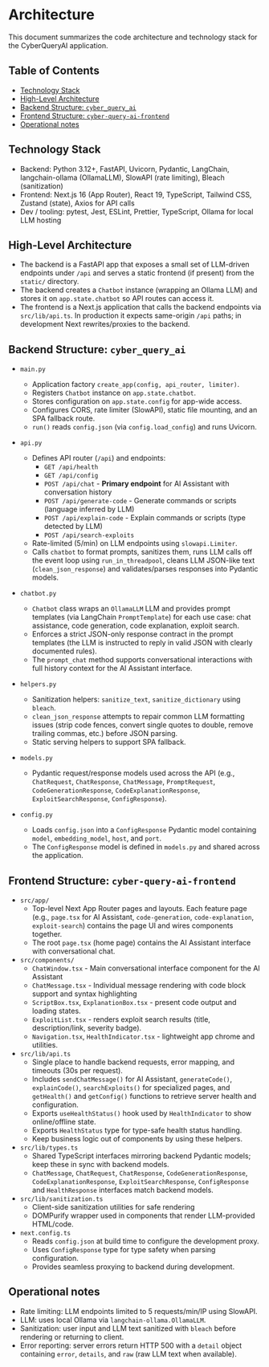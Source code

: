 <!-- omit from toc -->
# Architecture

This document summarizes the code architecture and technology stack for the CyberQueryAI application.

<!-- omit from toc -->
## Table of Contents
- [Technology Stack](#technology-stack)
- [High-Level Architecture](#high-level-architecture)
- [Backend Structure: `cyber_query_ai`](#backend-structure-cyber_query_ai)
- [Frontend Structure: `cyber-query-ai-frontend`](#frontend-structure-cyber-query-ai-frontend)
- [Operational notes](#operational-notes)


## Technology Stack
- Backend: Python 3.12+, FastAPI, Uvicorn, Pydantic, LangChain, langchain-ollama (OllamaLLM), SlowAPI (rate limiting), Bleach (sanitization)
- Frontend: Next.js 16 (App Router), React 19, TypeScript, Tailwind CSS, Zustand (state), Axios for API calls
- Dev / tooling: pytest, Jest, ESLint, Prettier, TypeScript, Ollama for local LLM hosting

## High-Level Architecture

- The backend is a FastAPI app that exposes a small set of LLM-driven endpoints under `/api` and serves a static frontend (if present) from the `static/` directory.
- The backend creates a `Chatbot` instance (wrapping an Ollama LLM) and stores it on `app.state.chatbot` so API routes can access it.
- The frontend is a Next.js application that calls the backend endpoints via `src/lib/api.ts`. In production it expects same-origin `/api` paths; in development Next rewrites/proxies to the backend.

## Backend Structure: `cyber_query_ai`

- `main.py`
    - Application factory `create_app(config, api_router, limiter)`.
    - Registers `Chatbot` instance on `app.state.chatbot`.
    - Stores configuration on `app.state.config` for app-wide access.
    - Configures CORS, rate limiter (SlowAPI), static file mounting, and an SPA fallback route.
    - `run()` reads `config.json` (via `config.load_config`) and runs Uvicorn.

- `api.py`
    - Defines API router (`/api`) and endpoints:
        - `GET /api/health`
        - `GET /api/config`
        - `POST /api/chat` - **Primary endpoint** for AI Assistant with conversation history
        - `POST /api/generate-code` - Generate commands or scripts (language inferred by LLM)
        - `POST /api/explain-code` - Explain commands or scripts (type detected by LLM)
        - `POST /api/search-exploits`
    - Rate-limited (5/min) on LLM endpoints using `slowapi.Limiter`.
    - Calls `chatbot` to format prompts, sanitizes them, runs LLM calls off the event loop using `run_in_threadpool`, cleans LLM JSON-like text (`clean_json_response`) and validates/parses responses into Pydantic models.

- `chatbot.py`
    - `Chatbot` class wraps an `OllamaLLM` LLM and provides prompt templates (via LangChain `PromptTemplate`) for each use case: chat assistance, code generation, code explanation, exploit search.
    - Enforces a strict JSON-only response contract in the prompt templates (the LLM is instructed to reply in valid JSON with clearly documented rules).
    - The `prompt_chat` method supports conversational interactions with full history context for the AI Assistant interface.

- `helpers.py`
    - Sanitization helpers: `sanitize_text`, `sanitize_dictionary` using `bleach`.
    - `clean_json_response` attempts to repair common LLM formatting issues (strip code fences, convert single quotes to double, remove trailing commas, etc.) before JSON parsing.
    - Static serving helpers to support SPA fallback.

- `models.py`
    - Pydantic request/response models used across the API (e.g., `ChatRequest`, `ChatResponse`, `ChatMessage`, `PromptRequest`, `CodeGenerationResponse`, `CodeExplanationResponse`, `ExploitSearchResponse`, `ConfigResponse`).

- `config.py`
    - Loads `config.json` into a `ConfigResponse` Pydantic model containing `model`, `embedding_model`, `host`, and `port`.
    - The `ConfigResponse` model is defined in `models.py` and shared across the application.

## Frontend Structure: `cyber-query-ai-frontend`

- `src/app/`
  - Top-level Next App Router pages and layouts. Each feature page (e.g., `page.tsx` for AI Assistant, `code-generation`, `code-explanation`, `exploit-search`) contains the page UI and wires components together.
  - The root `page.tsx` (home page) contains the AI Assistant interface with conversational chat.
- `src/components/`
    - `ChatWindow.tsx` - Main conversational interface component for the AI Assistant
    - `ChatMessage.tsx` - Individual message rendering with code block support and syntax highlighting
    - `ScriptBox.tsx`, `ExplanationBox.tsx` - present code output and loading states.
    - `ExploitList.tsx` - renders exploit search results (title, description/link, severity badge).
    - `Navigation.tsx`, `HealthIndicator.tsx` - lightweight app chrome and utilities.
- `src/lib/api.ts`
  - Single place to handle backend requests, error mapping, and timeouts (30s per request).
  - Includes `sendChatMessage()` for AI Assistant, `generateCode()`, `explainCode()`, `searchExploits()` for specialized pages, and `getHealth()` and `getConfig()` functions to retrieve server health and configuration.
  - Exports `useHealthStatus()` hook used by `HealthIndicator` to show online/offline state.
  - Exports `HealthStatus` type for type-safe health status handling.
  - Keep business logic out of components by using these helpers.
- `src/lib/types.ts`
  - Shared TypeScript interfaces mirroring backend Pydantic models; keep these in sync with backend models.
  - `ChatMessage`, `ChatRequest`, `ChatResponse`, `CodeGenerationResponse`, `CodeExplanationResponse`, `ExploitSearchResponse`, `ConfigResponse` and `HealthResponse` interfaces match backend models.
- `src/lib/sanitization.ts`
  - Client-side sanitization utilities for safe rendering
  - DOMPurify wrapper used in components that render LLM-provided HTML/code.
- `next.config.ts`
  - Reads `config.json` at build time to configure the development proxy.
  - Uses `ConfigResponse` type for type safety when parsing configuration.
  - Provides seamless proxying to backend during development.

## Operational notes

- Rate limiting: LLM endpoints limited to 5 requests/min/IP using SlowAPI.
- LLM: uses local Ollama via `langchain-ollama.OllamaLLM`.
- Sanitization: user input and LLM text sanitized with `bleach` before rendering or returning to client.
- Error reporting: server errors return HTTP 500 with a `detail` object containing `error`, `details`, and `raw` (raw LLM text when available).
